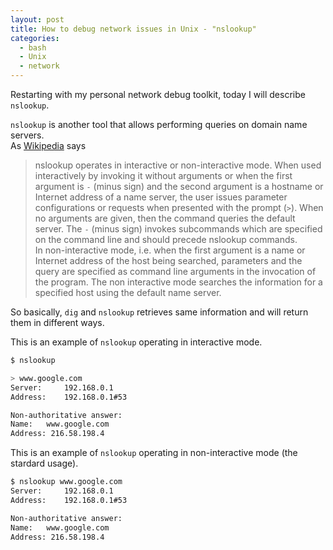 ```yaml
---
layout: post
title: How to debug network issues in Unix - "nslookup"
categories:
  - bash
  - Unix
  - network
---
```


Restarting with my personal network debug toolkit, today I will describe `nslookup`.

`nslookup` is another tool that allows performing queries on domain name servers.  
As [Wikipedia](https://en.wikipedia.org/wiki/Nslookup) says
> nslookup operates in interactive or non-interactive mode.
> When used interactively by invoking it without arguments or when the first argument is `-` (minus sign) and the second argument is a hostname or Internet address of a name server, the user issues parameter configurations or requests when presented with the prompt (`>`).
> When no arguments are given, then the command queries the default server.
> The `-` (minus sign) invokes subcommands which are specified on the command line and should precede nslookup commands.  
> In non-interactive mode, i.e. when the first argument is a name or Internet address of the host being searched, parameters and the query are specified as command line arguments in the invocation of the program.
> The non interactive mode searches the information for a specified host using the default name server.

So basically, `dig` and `nslookup` retrieves same information and will return them in different ways.

This is an example of `nslookup` operating in interactive mode.
```bash
$ nslookup

> www.google.com
Server:		192.168.0.1
Address:	192.168.0.1#53

Non-authoritative answer:
Name:	www.google.com
Address: 216.58.198.4
```

This is an example of `nslookup` operating in non-interactive mode (the stardard usage).
```bash
$ nslookup www.google.com
Server:		192.168.0.1
Address:	192.168.0.1#53

Non-authoritative answer:
Name:	www.google.com
Address: 216.58.198.4
```
